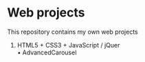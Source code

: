 # Web projects
This repository contains my own web projects		
1) HTML5 + CSS3 + JavaScript / jQuer		
• AdvancedCarousel
